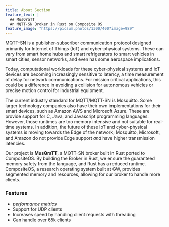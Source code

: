 ```yaml
---
title: About Section
feature_text: |
  ## MusQraTT
  An MQTT-SN Broker in Rust on Composite OS
feature_image: "https://picsum.photos/1300/400?image=989"
---
```


<p>
  MQTT-SN is a publisher-subscriber communication protocol designed primarily for Internet of Things (IoT) and cyber-physical systems. These can vary from smart home hubs and smart refrigerators to smart vehicles in smart cities, sensor networks, and even has some aerospace implications.
</p>

<p>
  Today, computational workloads for these cyber-physical systems and IoT devices are becoming increasingly sensitive to latency, a time measurement of delay for network communications. For mission critical applications, this could be a difference in avoiding a collision for autonomous vehicles or precise motion control for industrial equipment. 
</p>

<p>
  The current industry standard for MQTT/MQTT-SN is Mosquitto. Some larger technology companies also have their own implementations for their smart devices, such as Amazon AWS and Microsoft Azure. These are provide support for C, Java, and Javascript programming languages. However, those runtimes are too memory intensive and not suitable for real-time systems. In addition, the future of these IoT and cyber-physical systems is moving towards the Edge of the network; Mosquitto, Microsoft, and Amazon do not provide Edge support <em>and</em> have higher transmission latencies. 
</p>

<p>
  Our project is <strong>MusQraTT</strong>, a MQTT-SN broker built in Rust ported to CompositeOS. By building the Broker in Rust, we ensure the guaranteed memory safety from the language, and Rust has a reduced runtime. CompositeOS, a research operating system built at GW, provides segmented memory and resources, allowing for our broker to handle more clients.
</p>

### Features

* <em>performance metrics</em>
* Support for UDP clients
* Increases speed by handling client requests with threading
* Can handle over 65k clients